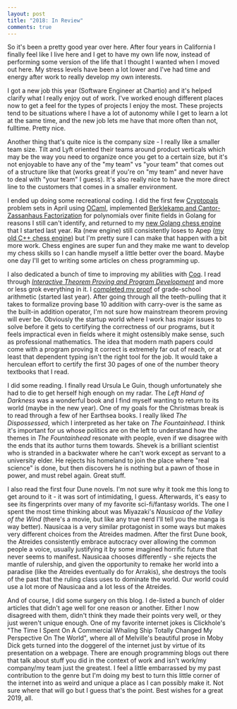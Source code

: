 ```yaml
---
layout: post
title: "2018: In Review"
comments: true
---
```


So it's been a pretty good year over here.  After four years in California I finally feel like I live here and I get to have my own life now, instead of performing some version of the life that I thought I wanted when I moved out here.  My stress levels have been a lot lower and I've had time and energy after work to really develop my own interests.

I got a new job this year (Software Engineer at Chartio) and it's helped clarify what I really enjoy out of work.  I've worked enough different places now to get a feel for the types of projects I enjoy the most.  These projects tend to be situations where I have a lot of autonomy while I get to learn a lot at the same time, and the new job lets me have that more often than not, fulltime.  Pretty nice.

Another thing that's quite nice is the company size - I really like a smaller team size.  Tilt and Lyft oriented their teams around product verticals which may be the way you need to organize once you get to a certain size, but it's not enjoyable to have any of the "my team" vs "your team" that comes out of a structure like that (works great if you're on "my team" and never have to deal with "your team" I guess).  It's also really nice to have the more direct line to the customers that comes in a smaller environment.

I ended up doing some recreational coding.  I did the first few [Cryptopals](https://cryptopals.com) problem sets in April using [OCaml](https://github.com/tildedave/cryptopals-ocaml), implemented [Berklekamp and Cantor-Zassanhaus Factorization](https://github.com/tildedave/go-finite-fields) for polynomials over finite fields in Golang for reasons I still can't identify, and returned to my [new Golang chess engine](https://github.com/tildedave/ra-chess-engine) that I started last year.  Ra (new engine) still consistently loses to Apep ([my old C++ chess engine](https://github.com/tildedave/apep-chess-engine)) but I'm pretty sure I can make that happen with a bit more work.  Chess engines are super fun and they make me want to develop my chess skills so I can handle myself a little better over the board.  Maybe one day I'll get to writing some articles on chess programming up.

I also dedicated a bunch of time to improving my abilities with [Coq](https://coq.inria.fr/).  I read through [_Interactive Theorem Proving and Program Development_](https://www.springer.com/us/book/9783540208549) and more or less grok everything in it.  I [completed my proof](https://github.com/tildedave/coq-playground/blob/master/digits.v) of grade-school arithmetic (started last year).  After going through all the teeth-pulling that it takes to formalize proving base 10 addition with carry-over is the same as the built-in addition operator, I'm not sure how mainstream theorem proving will ever be.  Obviously the startup world where I work has major issues to solve before it gets to certifying the correctness of our programs, but it feels impractical even in fields where it might ostensibly make sense, such as professional mathematics.  The idea that modern math papers could come with a program proving it correct is extremely far out of reach, or at least that dependent typing isn't the right tool for the job.  It would take a herculean effort to certify the first 30 pages of one of the number theory textbooks that I read.

I did some reading.  I finally read Ursula Le Guin, though unfortunately she had to die to get herself high enough on my radar.  The _Left Hand of Darkness_ was a wonderful book and I find myself wanting to return to its world (maybe in the new year).  One of my goals for the Christmas break is to read through a few of her Earthsea books.  I really liked _The Dispossessed_, which I interpreted as her take on _The Fountainhead_.  I think it's important for us whose politics are on the left to understand how the themes in _The Fountainhead_ resonate with people, even if we disagree with the ends that its author turns them towards.  Shevek is a brilliant scientist who is stranded in a backwater where he can't work except as servant to a university elder.  He rejects his homeland to join the place where "real science" is done, but then discovers he is nothing but a pawn of those in power, and must rebel again.  Great stuff.

I also read the first four Dune novels.  I'm not sure why it took me this long to get around to it - it was sort of intimidating, I guess.  Afterwards, it's easy to see its fingerprints over many of my favorite sci-fi/fantasy worlds.  The one I spent the most time thinking about was Miyazaki's _Nausicaa of the Valley of the Wind_ (there's a movie, but like any true nerd I'll tell you the manga is way better).  Nausicaa is a very similar protagonist in some ways but makes very different choices from the Atreides madmen.  After the first Dune book, the Atreides consistently embrace autocracy over allowing the common people a voice, usually justifying it by some imagined horrific future that never seems to manifest.  Nausicaa chooses differently - she rejects the mantle of rulership, and given the opportunity to remake her world into a paradise (like the Atreides eventually do for Arrakis), she destroys the tools of the past that the ruling class uses to dominate the world.  Our world could use a lot more of Nausicaa and a lot less of the Atreides.

And of course, I did some surgery on this blog.  I de-listed a bunch of older articles that didn't age well for one reason or another.  Either I now disagreed with them, didn't think they made their points very well, or they just weren't unique enough.  One of my favorite internet jokes is Clickhole's "The Time I Spent On A Commercial Whaling Ship Totally Changed My Perspective On The World", where all of Melville's beautiful prose in Moby Dick gets turned into the doggerel of the internet just by virtue of its presentation on a webpage.  There are enough programming blogs out there that talk about stuff you did in the context of work and isn't work/my company/my team just the greatest.  I feel a little embarrassed by my past contribution to the genre but I'm doing my best to turn this little corner of the internet into as weird and unique a place as I can possibly make it.  Not sure where that will go but I guess that's the point.  Best wishes for a great 2019, all.
